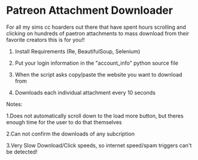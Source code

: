 # Patreon Attachment Downloader
 
 For all my sims cc hoarders out there that have spent hours scrolling and clicking on hundreds of paetron attachments to mass download from their favorite creators this is for you!!


1. Install Requirements
(Re, BeautifulSoup, Selenium)

2. Put your login information in the "account_info" python source file
3. When the script asks copy/paste the website you want to download from
4. Downloads each individual attachment every 10 seconds







Notes:

1.Does not automatically scroll down to the load more button, but theres enough time for the user to do that themselves

2.Can not confirm the downloads of any subcription 

3.Very Slow Download/Click speeds, so internet speed/spam triggers can't be detected!
